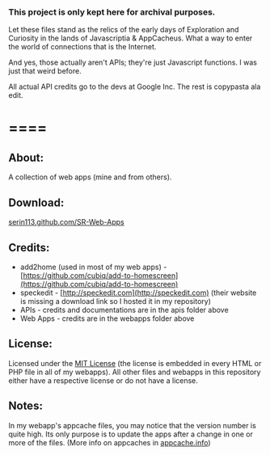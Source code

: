 ### This project is only kept here for archival purposes.

Let these files stand as the relics of the early days of Exploration and Curiosity in the lands of Javascriptia & AppCacheus.
What a way to enter the world of connections that is the Internet.

And yes, those actually aren't APIs; they're just Javascript functions. I was just that weird before.

All actual API credits go to the devs at Google Inc. The rest is copypasta ala edit.

====
====

## About:

A collection of web apps (mine and from others).


## Download:

[serin113.github.com/SR-Web-Apps](http://serin113.github.com/SR-Web-Apps/)

## Credits:

* add2home (used in most of my web apps) - [https://github.com/cubiq/add-to-homescreen](https://github.com/cubiq/add-to-homescreen)
* speckedit - [http://speckedit.com](http://speckedit.com) (their website is missing a download link so I hosted it in my repository)
* APIs - credits and documentations are in the apis folder above
* Web Apps - credits are in the webapps folder above

## License:

Licensed under the [MIT License](http://www.opensource.org/licenses/mit-license.php) (the license is embedded in every HTML or PHP file in all of my webapps).
All other files and webapps in this repository either have a respective license or do not have a license.

## Notes:

In my webapp's appcache files, you may notice that the version number is quite high.
Its only purpose is to update the apps after a change in one or more of the files. (More info on appcaches in [appcache.info](http://appcachefacts.info))